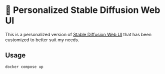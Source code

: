 # 🎨 Personalized Stable Diffusion Web UI

This is a personalized version of [Stable Diffusion Web UI](https://github.com/AUTOMATIC1111/stable-diffusion-webui) that has been customized to better suit my needs.

## Usage

```shell
docker compose up
```
